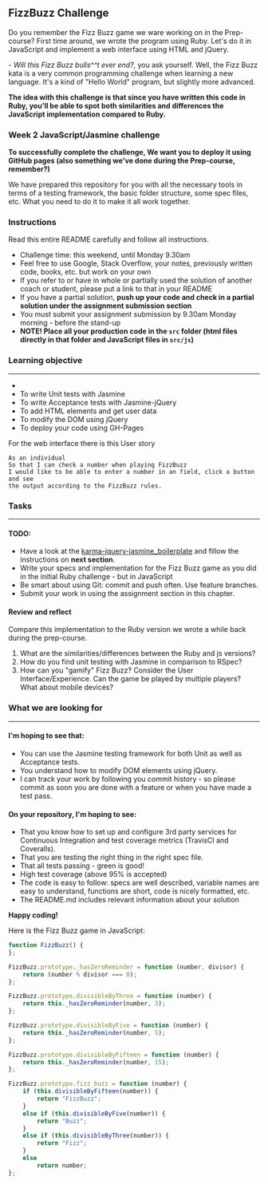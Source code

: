 ## FizzBuzz Challenge
Do you remember the Fizz Buzz game we ware working on in the Prep-course? First time around, we wrote the program using Ruby. Let's do it in JavaScript and implement a web interface using HTML and jQuery.

*- Will this Fizz Buzz bulls^^t ever end?*, you ask yourself. Well, the Fizz Buzz kata is a very common programming challenge when learning a new language. It's a kind of "Hello World" program, but slightly more advanced. 

**The idea with this challenge is that since you have written this code in Ruby, you'll be able to spot both similarities and differences the JavaScript implementation compared to Ruby.**

### Week 2 JavaScript/Jasmine challenge
**To successfully complete the challenge, We want you to deploy it using GitHub pages (also something we've done during the Prep-course, remember?)**

We have prepared this repository for you with all the necessary tools in terms of a testing framework, the  basic folder structure, some spec files, etc.  What you need to do it to make it all work together.

### Instructions
Read this entire README carefully and follow all instructions.
- Challenge time: this weekend, until Monday 9.30am
- Feel free to use Google, Stack Overflow, your notes, previously written code, books, etc. but work on your own
- If you refer to or have in whole or partially used the solution of another coach or student, please put a link to that in your README
- If you have a partial solution, **push up your code and check in a partial solution under the assignment submission section**
- You must submit your assignment submission by 9.30am Monday morning - before the stand-up
- **NOTE! Place all your production code in the `src` folder (html files directly in that folder and JavaScript files in `src/js`)**

### Learning objective
 
--------------------------------------------------------------------------------

- 
- To write Unit tests with Jasmine
- To write Acceptance tests with Jasmine-jQuery
- To add HTML elements and get user data
- To modify the DOM using jQuery
- To deploy your code using GH-Pages


For the web interface there is this User story

```
As an individual
So that I can check a number when playing FizzBuzz
I would like to be able to enter a number in an field, click a button and see
the output according to the FizzBuzz rules.
```

### Tasks

-------------------------------------------------------------------------------
#### TODO:

- Have a look at the [karma-jquery-jasmine_boilerplate](https://github.com/CraftAcademy/karma-jquery-jasmine_boilerplate) and fillow the instructions on **next section**.
- Write your specs and implementation for the Fizz Buzz game as you did in the initial Ruby challenge - but in JavaScript
- Be smart about using Git: commit and push often. Use feature branches.
- Submit your work in using the assignment section in this chapter. 

#### Review and reflect
Compare this implementation to the Ruby version we wrote a while back during the prep-course. 

1. What are the similarities/differences between the Ruby and js versions?
2. How do you find unit testing with Jasmine in comparison to RSpec? 
3. How can you "gamify" Fizz Buzz? Consider the User Interface/Experience. Can the game be played by multiple players? What about mobile devices? 


### What we are looking for

--------------------------------------------------------------------------------

#### I'm hoping to see that:
- You can use the Jasmine testing framework for both Unit as well as Acceptance tests.
- You understand how to modify DOM elements using jQuery.
- I can track your work by following you commit history - so please commit as soon you are done with a feature or when you have made a test pass.

#### On your repository, I'm hoping to see:
- That you know how to set up and configure 3rd party services for Continuous Integration and test coverage metrics (TravisCI and Coveralls).
- That you are testing the right thing in the right spec file.
- That all tests passing - green is good!
- High test coverage (above 95% is accepted)
- The code is easy to follow: specs are well described, variable names are easy to understand, functions are short, code is nicely formatted, etc.
- The README.md includes relevant information about your solution

**Happy coding!**

Here is the Fizz Buzz game in JavaScript:

```js
function FizzBuzz() {
};

FizzBuzz.prototype._hasZeroReminder = function (number, divisor) {
    return (number % divisor === 0);
};

FizzBuzz.prototype.divisibleByThree = function (number) {
    return this._hasZeroReminder(number, 3);
};

FizzBuzz.prototype.divisibleByFive = function (number) {
    return this._hasZeroReminder(number, 5);
};

FizzBuzz.prototype.divisibleByFifteen = function (number) {
    return this._hasZeroReminder(number, 15);
};

FizzBuzz.prototype.fizz_buzz = function (number) {
    if (this.divisibleByFifteen(number)) {
        return "FizzBuzz";
    }
    else if (this.divisibleByFive(number)) {
        return "Buzz";
    }
    else if (this.divisibleByThree(number)) {
        return "Fizz";
    }
    else
        return number;
};
```
